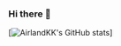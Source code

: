### Hi there 👋

<!--
**AirlandKK/AirlandKK** is a ✨ _special_ ✨ repository because its `README.md` (this file) appears on your GitHub profile.

Here are some ideas to get you started:

- 🔭 I’m currently working on ...
- 🌱 I’m currently learning ...
- 👯 I’m looking to collaborate on ...
- 🤔 I’m looking for help with ...
- 💬 Ask me about ...
- 📫 How to reach me: ...
- 😄 Pronouns: ...
- ⚡ Fun fact: ...
-->
[![AirlandKK's GitHub stats](https://github-readme-stats.vercel.app/api?username=AirlandKK&show_icons=true&theme=onedark)]
